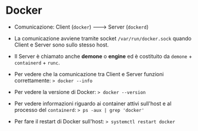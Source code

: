 # Docker
* Comunicazione: Client (`docker`) ---> Server (`dockerd`)
* La comunicazione avviene tramite socket `/var/run/docker.sock` quando Client e Server sono sullo stesso host.
* Il Server è chiamato anche __demone__ o __engine__ ed è costituito da `demone` + `containerd` + `runc`.

* Per vedere che la comunicazione tra Client e Server funzioni correttamente:
  `> docker --info`

* Per vedere la versione di Docker:
  `> docker --version`

* Per vedere informazioni riguardo ai container attivi sull'host e al processo del `containerd`:
  `> ps -aux | grep 'docker'`

* Per fare il restart di Docker sull'host:
  `> systemctl restart docker`